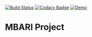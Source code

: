 [![Build Status](https://travis-ci.com/cst438sp19/MBARI.svg?token=MiyzapJZb76jLFg62zBK&branch=master)](https://travis-ci.com/cst438sp19/MBARI) [![Codacy Badge](https://api.codacy.com/project/badge/Grade/ea151227e7b44995b1a2cf80f0850026)](https://www.codacy.com?utm_source=github.com&amp;utm_medium=referral&amp;utm_content=cst438sp19/MBARI&amp;utm_campaign=Badge_Grade) [![Demo](https://img.shields.io/badge/demo-live-success.svg)](https://cst438sp19.github.io)

# MBARI Project
